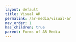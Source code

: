 ```yaml
---
layout: default
title: Visual AR
permalink: /ar-media/visual-ar
nav_order: 1
has_children: true
parent: Forms of AR Media
---
```


